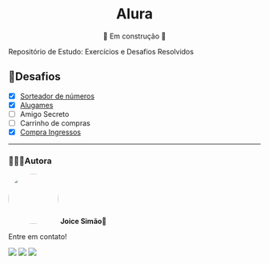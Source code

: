 <h1 align="center">Alura</h1>
<p align="center">🚧 Em construção 🚧</p>

<p>Repositório de Estudo: Exercícios e Desafios Resolvidos</p>

<h2>🎯Desafios</h2>

- [x] <a href="https://github.com/Joice-Simao/Alura/tree/main/L%C3%B3gica%20de%20Programa%C3%A7%C3%A3o/Desafios/sorteador-numeros">Sorteador de números</a>
- [x] <a href="https://github.com/Joice-Simao/Alura/tree/main/L%C3%B3gica%20de%20Programa%C3%A7%C3%A3o/Desafios/alugames">Alugames</a>
- [ ] Amigo Secreto
- [ ] Carrinho de compras
- [x] <a href="https://github.com/Joice-Simao/Alura/tree/main/L%C3%B3gica%20de%20Programa%C3%A7%C3%A3o/Desafios/ingresso">Compra Ingressos</a>

<hr>

### 👩🏽‍💻Autora
<img style="border-radius: 50%;" src="https://i.imgur.com/n7iVrD1.png" width="100px;" alt=""/>
 <b>Joice Simão🌱</b>
<p>Entre em contato!</p>
<a href="https://www.linkedin.com/in/joice-sim%C3%A3o-leite-520496221/"><img src="https://img.shields.io/badge/linkedin-%230077B5.svg?&style=for-the-badge&logo=linkedin&logoColor=white&link=mailto:https://www.linkedin.com/in/joice-sim%C3%A3o-leite-520496221/"></a>
<a href="https://discord.com/users/876857533036363806" target="_blank"><img src="https://img.shields.io/badge/Discord-7289DA?style=for-the-badge&logo=discord&logoColor=white" target="_blank"></a>
<a href = "mailto:joice.simao@hotmail.com"><img src="https://img.shields.io/badge/-Hotmail-%23333?style=for-the-badge&logo=microsoft-outlook&logoColor=white" target="_blank"></a>
